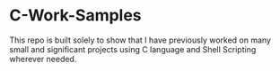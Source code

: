 # C-Work-Samples
This repo is built solely to show that I have previously worked on many small and significant projects using C language and Shell Scripting wherever needed.
